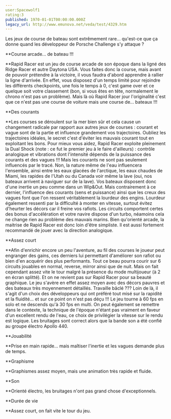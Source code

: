 ```yaml
---
user:Spacewolf1
rating:3
published: 1970-01-01T00:00:00.000Z
legacy_url: http://www.emunova.net/veda/test/4329.htm
---
```

Les jeux de course de bateau sont extrêmement rare... qu'est-ce que ça donne quand les développeur de Porsche Challenge s'y attaque ?  

  

**Course arcade... de bateau !!!  

**Rapid Racer est un jeu de course arcade de son époque dans la ligné des Ridge Racer et autre Daytona USA. Vous faites donc la course, mais avant de pouvoir prétendre à la victoire, il vous faudra d'abord apprendre à rallier la ligne d'arrivée. En effet, vous disposez d'un temps limité pour rejoindre les différents checkpoints, une fois le temps à 0, c'est game over et ce quelque soit votre classement (bon, si vous êtes en tête, normalement le chrono n'est pas un problème). Mais là où Rapid Racer jour l'originalité c'est que ce n'est pas une course de voiture mais une course de... bateaux !!!  

  

**Des courants  

**Les courses se déroulent sur la mer bien sûr et cela cause un changement radicale par rapport aux autres jeux de courses : courant et vague sont de la partie et influence grandement vos trajectoires. Oubliez les trajectoires idéales, le secret c'est d'éviter les mauvais courant tout en exploitant les bons. Pour mieux vous aidez, Rapid Racer exploite pleinement la Dual Shock (note : ce fut le premier jeu à le faire d'ailleurs) : contrôle analogique et vibrations dont l'intensité dépends de la puissance des courants et des vagues !!! Mais les courants ne sont pas seulement influencés par le tracé. Non, la nature même de l'eau influencera l'ensemble, ainsi entre les eaux glacées de l'arctique, les eaux chaudes de Miami, les rapides de l'Utah ou du Canada voir même la lave (oui, nos bateaux arrivent à naviguer sur de la lave). Vos bateaux disposent donc d'une inertie un peu comme dans un Wip&Out. Mais contrairement à ce dernier, l'influence des courants (sens et puissance) ainsi que les creux des vagues font que l'on ressent véritablement la lourdeur des engins. Lourdeur également ressenti par la difficulté à monter en vitesse, surtout évitez d'heurter les décors car il freine vos rafiots. Les circuits comportent certes des bonus d'accélération et votre navire dispose d'un turbo, néamoins cela ne change rien au problème des mauvais marins. Bien qu'orienté arcade, la maitrise de Rapid Racer est donc loin d'être simpliste. Il est aussi fortement recommandé de jouer avec la direction analogique.  

  

**Assez court  

**Afin d'enrichir encore un peu l'aventure, au fil des courses le joueur peut engranger des gains, ces derniers lui permettant d'améliorer son rafiot ou bien d'en acquérir des plus performants. Tout ce beau pourra courir sur 6 circuits jouables en normal, reverse, mirror ainsi que de nuit. Mais on fait cependant assez vite le tour malgré la présence du mode multijoueur (à 2 en écran splitté). Et on ne revient pas sur Rapid Racer pour sa beauté graphique. Le jeu s'avère en effet assez moyen avec des décors pauvres et des bateaux très moyennement détaillés. Travaille bâclé ??? Loin de là, il s'agit d'un choix des développeurs qui ont préféré tout misé sur la rapidité et la fluidité... et sur ce point on n'est pas déçu !!! Le jeu tourne à 60 fps en solo et ne descends qu'à 30 fps en multi. On peut également se remettre dans le contexte, la technique de l'époque n'étant pas vraiment en faveur d'un excellent rendu de l'eau, ce choix de privilégier la vitesse sur le rendu est logique. Les bruitages sont correct alors que la bande son a été confié au groupe électro Apollo 440\.  

  

  

**Jouabilité  

**Prise en main rapide... mais maîtiser l'inertie et les vagues demande plus de temps.  

**Graphisme  

**Graphismes assez moyen, mais une animation très rapide et fluide.  

**Son  

**Orienté électro, les bruitages n'ont pas grand chose d'exceptionnels.  

**Durée de vie  

**Assez court, on fait vite le tour du jeu.